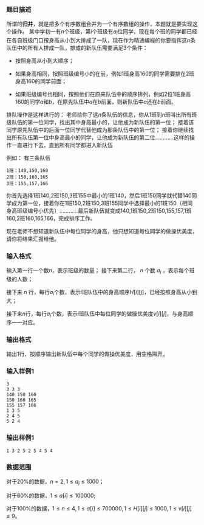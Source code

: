 ###  题目描述

所谓的**归并**，就是把多个有序数组合并为一个有序数组的操作，本题就是要实现这个操作。
某中学初一有$n$个班级，第$i$个班级有$a_i$位同学，现在每个班的同学都已经在各自班级门口按身高从小到大排成了一队，现在作为精通编程的你要指挥这$n$条队伍中的所有人排成一队，排成的新队伍需要满足$3$个条件：

+ 按照身高从小到大顺序；

+ 如果身高相同，按照班级编号小的在前，例如$1$班身高$160$的同学需要排在$2$班身高$160$的同学前面；

+ 如果班级编号也相同，按照他们在原来队伍中的顺序排列，例如$2$位$1$班身高$160$的同学$a$和$b$，在原先队伍中$a$在$b$前面，则新队伍中$a$还在$b$前面。

排队操作是这样进行的：
老师给你了这$n$条队伍的信息，你从$1$班到$n$班叫出所有班级队伍的第一位同学，找出其中身高最小的，让他成为新队伍的第一位；
接着该同学原先队伍中的后面一位同学代替他成为那条队伍中的第一位；
接着你继续找出所有队伍第一位中身高最小的同学，让他成为新队伍的第二位…………这样的操作一直进行下去，直到所有同学都进入新队伍

例如：
有三条队伍
```
1班：140,150,160
2班：150,160,165
3班：155,157,166
```
你首先选择$1$班$140$,$2$班$150$,$3$班$155$中最小的$1$班$140$，然后$1$班$150$同学就代替$140$同学成为第一位，接着你在$1$班$150$,$2$班$150$,$3$班$155$同学中选择最小的$1$班$150$（相同身高班级编号小优先）…………最后新队伍就变成$140$,$1$班$150$,$2$班$150$,$155$,$157$,$1$班$160$,$2$班$160$,$165$,$166$，完成排序工作。

现在老师不想知道新队伍中每位同学的身高，他只想知道每位同学的做操优美度，请你将结果汇报给他。
###  输入格式
输入第一行一个数$n$，表示班级的数量；
接下来第二行， $n$ 个数 $a_i$ ，表示每个班级的人数；

接下来 $n$ 行，每行$a_i$个数，表示$i$班队伍中的身高顺序$H[i][j]$，已经按照身高从小到大；

接下来$n$行，每行$a_i$个数，表示$i$班队伍中每位同学的做操优美度$v[i][j]$，与身高顺序一一对应。

###  输出格式
输出$1$行，按顺序输出新队伍中每个同学的做操优美度，用空格隔开。
###  输入样例1
```
3
3 3 3
140 150 160
150 160 165
155 157 166
1 3 5
2 4 5
5 2 4
```

###  输出样例1
```
1 3 2 5 2 5 4 5 4
```

###  数据范围

对于$20\%$的数据，$n=2,1 \leq a_i \leq 1000$；

对于$60\%$的数据，$1  \leq a[i]  \leq 100000$;

对于$100\%$的数据，$1  \leq n \leq 4,1  \leq a[i]  \leq 700000,1  \leq H[i][j] \leq1000,1  \leq v[i][j] \leq 9$。